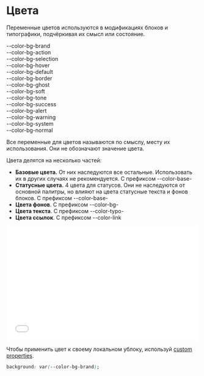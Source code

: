 # Цвета

Переменные цветов используются в модификациях блоков и типографики, подчёркивая их смысл или состояние.

<div class="tpl-grid tpl-grid_ratio_1-1-1-1 tpl-grid_col-gap_two-thirds tpl-grid_row-gap_two-thirds decorator decorator_indent-b_xxxxl" style="padding-top: 0px;">
<div class="color">
	<div class="color__image color__image_color_brand"></div>
	<div class="text text_size_m text_weight_bold">--color-bg-brand</div>
</div>
<div class="color">
	<div class="color__image color__image_color_action"></div>
	<div class="text text_size_m text_weight_bold">--color-bg-action</div>
</div>
<div class="color">
	<div class="color__image color__image_color_selection"></div>
	<div class="text text_size_m text_weight_bold">--color-bg-selection</div>
</div>
<div class="color">
	<div class="color__image color__image_color_hover"></div>
	<div class="text text_size_m text_weight_bold">--color-bg-hover</div>
</div>
<div class="color">
	<div class="color__image color__image_color_default"></div>
	<div class="text text_size_m text_weight_bold">--color-bg-default</div>
</div>
<div class="color">
	<div class="color__image color__image_color_border"></div>
	<div class="text text_size_m text_weight_bold">--color-bg-border</div>
</div>
<div class="color">
	<div class="color__image color__image_color_ghost"></div>
	<div class="text text_size_m text_weight_bold">--color-bg-ghost</div>
</div>
<div class="color">
	<div class="color__image color__image_color_soft"></div>
	<div class="text text_size_m text_weight_bold">--color-bg-soft</div>
</div>
<div class="color">
	<div class="color__image color__image_color_tone"></div>
	<div class="text text_size_m text_weight_bold">--color-bg-tone</div>
</div>
<div class="color">
	<div class="color__image color__image_color_success"></div>
	<div class="text text_size_m text_weight_bold">--color-bg-success</div>
</div>
<div class="color">
	<div class="color__image color__image_color_alert"></div>
	<div class="text text_size_m text_weight_bold">--color-bg-alert</div>
</div>
<div class="color">
	<div class="color__image color__image_color_warning"></div>
	<div class="text text_size_m text_weight_bold">--color-bg-warning</div>
</div>
<div class="color">
	<div class="color__image color__image_color_soft"></div>
	<div class="text text_size_m text_weight_bold">--color-bg-system</div>
</div>
<div class="color">
	<div class="color__image color__image_color_normal"></div>
	<div class="text text_size_m text_weight_bold">--color-bg-normal</div>
</div>
</div>

Все переменные для цветов называются по смыслу, месту их использования. Они не обозначают значение цвета.

Цвета делятся на несколько частей:
+ **Базовые цвета.** От них наследуются все остальные. Использовать их в других случаях не рекомендуется. С префиксом --color-base-
+ **Статусные цвета.** 4 цвета для статусов. Они не наследуются от основной палитры, но влияют на цвета статусные текста и фонов блоков. С префиксом --color-base-
+ **Цвета фонов**. С префиксом --color-bg-
+ **Цвета текста**. С префиксом --color-typo-
+ **Цвета ссылок**. С префиксом --color-link

<iframe height='300' scrolling='no' title='theme. color' src='//codepen.io/whitepapertools/embed/289dd885a6773907fdff0546ce3a820a/?height=300&theme-id=0&default-tab=css,result&embed-version=2&editable=true' frameborder='no' allowtransparency='true' allowfullscreen='true' style='width: 100%;'>See the Pen <a href='https://codepen.io/whitepapertools/pen/289dd885a6773907fdff0546ce3a820a/'>theme. color</a> by whitepaper (<a href='https://codepen.io/whitepapertools'>@whitepapertools</a>) on <a href='https://codepen.io'>CodePen</a>.
</iframe>

Чтобы применить цвет к своему локальном ублоку, используй [custom properties](https://developer.mozilla.org/en-US/docs/Web/CSS/--*).

```css
background: var(--color-bg-brand);
```

